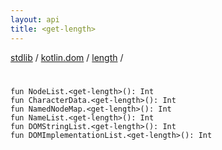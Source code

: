 ```yaml
---
layout: api
title: <get-length>
---
```

[stdlib](../../index.md) / [kotlin.dom](../index.md) / [length](index.md) / [<get-length>](_get-length_.md)

# <get-length>

```
fun NodeList.<get-length>(): Int
fun CharacterData.<get-length>(): Int
fun NamedNodeMap.<get-length>(): Int
fun NameList.<get-length>(): Int
fun DOMStringList.<get-length>(): Int
fun DOMImplementationList.<get-length>(): Int
```

